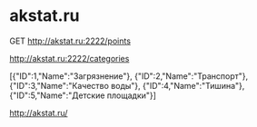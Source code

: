 # akstat.ru

GET
http://akstat.ru:2222/points

http://akstat.ru:2222/categories

[{"ID":1,"Name":"Загрязнение"},
 {"ID":2,"Name":"Транспорт"},
 {"ID":3,"Name":"Качество воды"},
 {"ID":4,"Name":"Тишина"},
 {"ID":5,"Name":"Детские площадки"}]

http://akstat.ru/

